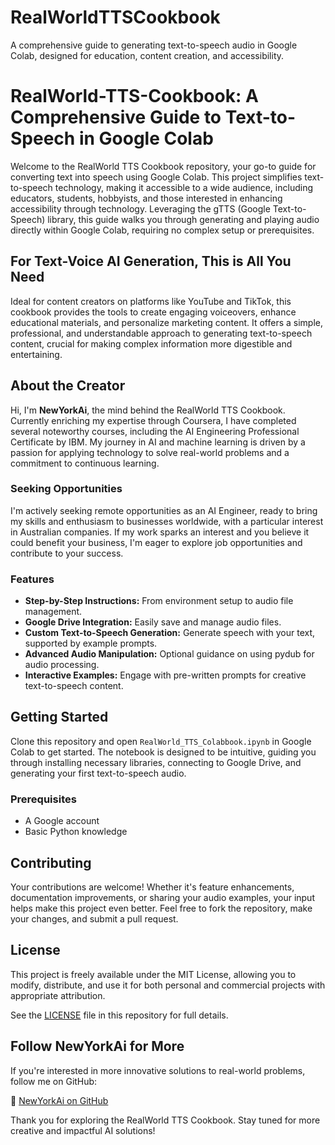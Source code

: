 # RealWorldTTSCookbook
A comprehensive guide to generating text-to-speech audio in Google Colab, designed for education, content creation, and accessibility.
# RealWorld-TTS-Cookbook: A Comprehensive Guide to Text-to-Speech in Google Colab

Welcome to the RealWorld TTS Cookbook repository, your go-to guide for converting text into speech using Google Colab. This project simplifies text-to-speech technology, making it accessible to a wide audience, including educators, students, hobbyists, and those interested in enhancing accessibility through technology. Leveraging the gTTS (Google Text-to-Speech) library, this guide walks you through generating and playing audio directly within Google Colab, requiring no complex setup or prerequisites.

## For Text-Voice AI Generation, This is All You Need

Ideal for content creators on platforms like YouTube and TikTok, this cookbook provides the tools to create engaging voiceovers, enhance educational materials, and personalize marketing content. It offers a simple, professional, and understandable approach to generating text-to-speech content, crucial for making complex information more digestible and entertaining.

## About the Creator

Hi, I'm **NewYorkAi**, the mind behind the RealWorld TTS Cookbook. Currently enriching my expertise through Coursera, I have completed several noteworthy courses, including the AI Engineering Professional Certificate by IBM. My journey in AI and machine learning is driven by a passion for applying technology to solve real-world problems and a commitment to continuous learning.

### Seeking Opportunities

I'm actively seeking remote opportunities as an AI Engineer, ready to bring my skills and enthusiasm to businesses worldwide, with a particular interest in Australian companies. If my work sparks an interest and you believe it could benefit your business, I'm eager to explore job opportunities and contribute to your success.

### Features

- **Step-by-Step Instructions:** From environment setup to audio file management.
- **Google Drive Integration:** Easily save and manage audio files.
- **Custom Text-to-Speech Generation:** Generate speech with your text, supported by example prompts.
- **Advanced Audio Manipulation:** Optional guidance on using pydub for audio processing.
- **Interactive Examples:** Engage with pre-written prompts for creative text-to-speech content.

## Getting Started

Clone this repository and open `RealWorld_TTS_Colabbook.ipynb` in Google Colab to get started. The notebook is designed to be intuitive, guiding you through installing necessary libraries, connecting to Google Drive, and generating your first text-to-speech audio.

### Prerequisites

- A Google account
- Basic Python knowledge

## Contributing

Your contributions are welcome! Whether it's feature enhancements, documentation improvements, or sharing your audio examples, your input helps make this project even better. Feel free to fork the repository, make your changes, and submit a pull request.

## License

This project is freely available under the MIT License, allowing you to modify, distribute, and use it for both personal and commercial projects with appropriate attribution.

See the [LICENSE](LICENSE) file in this repository for full details.

## Follow NewYorkAi for More

If you're interested in more innovative solutions to real-world problems, follow me on GitHub:

🌟 [NewYorkAi on GitHub](https://github.com/NewYorkAi)

Thank you for exploring the RealWorld TTS Cookbook. Stay tuned for more creative and impactful AI solutions!

